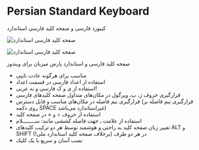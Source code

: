 # Persian Standard Keyboard
کیبورد فارسی و صفحه کلید فارسی استاندارد

![صفحه کلید فارسی استاندارد](https://raw.githubusercontent.com/ParsMizban/Persian-Standard-Keyboard/master/nornal.jpg "صفحه کلید فارسی استاندارد")

![صفحه کلید فارسی استاندارد](https://raw.githubusercontent.com/ParsMizban/Persian-Standard-Keyboard/master/shift.jpg "صفحه کلید فارسی استاندارد")

صفحه کلید فارسی و استاندارد پارس میزبان برای ویندوز
- مناسب برای هرگونه عادت تایپی
- استفاده از اعداد فارسی در قسمت اعداد
- استفاده از ی و ک فارسی و نه عربی!
- قرارگیری حروف ژ، پ، ویرگول در مکان‌های متداول صفحه کلیدهای  فارسی
- قرارگیری نیم فاصله در مکان‌های مناسب و قابل دسترس (قرارگیری نیم فاصله بر روی دکمه SPACE غیراستاندارد می‌باشد)
- استفاده از حروف ÷ و × در صفحه کلید
- استفاده از علامت ـ جهت فاصله کششی مانند: ســــــــلام
- تغییر زبان صفحه کلید به راحتی و هوشمند توسط هر دو ترکیب کلیدهای ALT و SHIFT در هر دو طرف (برخلاف صفحه کلید استاندارد ملی!)
- نصب آسان و سریع با یک کلیک
